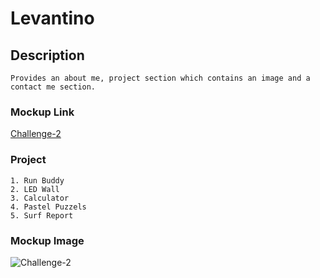# **Levantino**

## Description

    Provides an about me, project section which contains an image and a contact me section.




### Mockup Link

[Challenge-2](https://jcgom3.github.io/Challenge-2/)


    

### Project
   
    1. Run Buddy
    2. LED Wall
    3. Calculator
    4. Pastel Puzzels
    5. Surf Report



### Mockup Image

![Challenge-2](../images/challenge-2-mockup.png)
